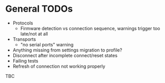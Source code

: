 # General TODOs

  * Protocols
    * Firmware detection vs connection sequence, warnings trigger too late/not at all
  * Transports
    * "no serial ports" warning
  * Anything missing from settings migration to profile?
  * Disconnect after incomplete connect/reset states
  * Failing tests
  * Refresh of connection not working properly

TBC
